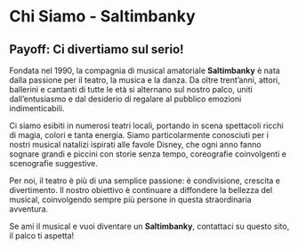 # Chi Siamo - Saltimbanky

## Payoff: **Ci divertiamo sul serio!**

Fondata nel 1990, la compagnia di musical amatoriale **Saltimbanky** è nata dalla passione per il teatro, la musica e la danza. Da oltre trent’anni, attori, ballerini e cantanti di tutte le età si alternano sul nostro palco, uniti dall’entusiasmo e dal desiderio di regalare al pubblico emozioni indimenticabili.  

Ci siamo esibiti in numerosi teatri locali, portando in scena spettacoli ricchi di magia, colori e tanta energia. Siamo particolarmente conosciuti per i nostri musical natalizi ispirati alle favole Disney, che ogni anno fanno sognare grandi e piccini con storie senza tempo, coreografie coinvolgenti e scenografie suggestive.  

Per noi, il teatro è più di una semplice passione: è condivisione, crescita e divertimento. Il nostro obiettivo è continuare a diffondere la bellezza del musical, coinvolgendo sempre più persone in questa straordinaria avventura.  

Se ami il musical e vuoi diventare un **Saltimbanky**, contattaci su questo sito, il palco ti aspetta!  
